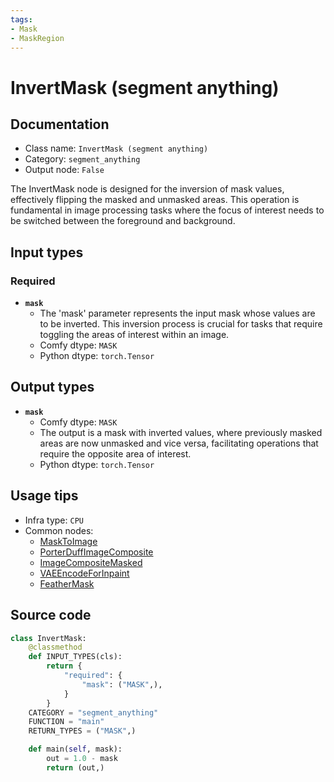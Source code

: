 ```yaml
---
tags:
- Mask
- MaskRegion
---
```


# InvertMask (segment anything)
## Documentation
- Class name: `InvertMask (segment anything)`
- Category: `segment_anything`
- Output node: `False`

The InvertMask node is designed for the inversion of mask values, effectively flipping the masked and unmasked areas. This operation is fundamental in image processing tasks where the focus of interest needs to be switched between the foreground and background.
## Input types
### Required
- **`mask`**
    - The 'mask' parameter represents the input mask whose values are to be inverted. This inversion process is crucial for tasks that require toggling the areas of interest within an image.
    - Comfy dtype: `MASK`
    - Python dtype: `torch.Tensor`
## Output types
- **`mask`**
    - Comfy dtype: `MASK`
    - The output is a mask with inverted values, where previously masked areas are now unmasked and vice versa, facilitating operations that require the opposite area of interest.
    - Python dtype: `torch.Tensor`
## Usage tips
- Infra type: `CPU`
- Common nodes:
    - [MaskToImage](../../Comfy/Nodes/MaskToImage.md)
    - [PorterDuffImageComposite](../../Comfy/Nodes/PorterDuffImageComposite.md)
    - [ImageCompositeMasked](../../Comfy/Nodes/ImageCompositeMasked.md)
    - [VAEEncodeForInpaint](../../Comfy/Nodes/VAEEncodeForInpaint.md)
    - [FeatherMask](../../Comfy/Nodes/FeatherMask.md)



## Source code
```python
class InvertMask:
    @classmethod
    def INPUT_TYPES(cls):
        return {
            "required": {
                "mask": ("MASK",),
            }
        }
    CATEGORY = "segment_anything"
    FUNCTION = "main"
    RETURN_TYPES = ("MASK",)

    def main(self, mask):
        out = 1.0 - mask
        return (out,)

```
